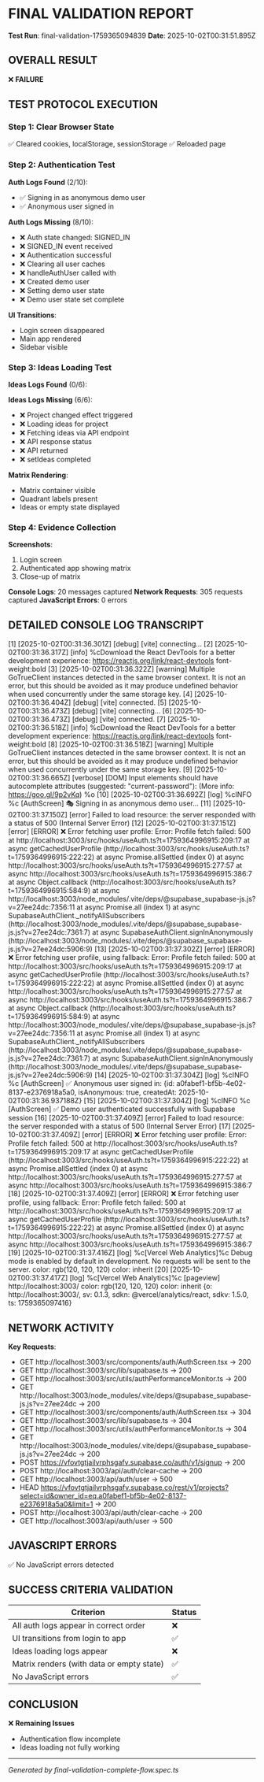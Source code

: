 # FINAL VALIDATION REPORT
**Test Run**: final-validation-1759365094839
**Date**: 2025-10-02T00:31:51.895Z

## OVERALL RESULT
❌ **FAILURE**

## TEST PROTOCOL EXECUTION

### Step 1: Clear Browser State
✅ Cleared cookies, localStorage, sessionStorage
✅ Reloaded page

### Step 2: Authentication Test
**Auth Logs Found** (2/10):
- ✅ Signing in as anonymous demo user
- ✅ Anonymous user signed in

**Auth Logs Missing** (8/10):
- ❌ Auth state changed: SIGNED_IN
- ❌ SIGNED_IN event received
- ❌ Authentication successful
- ❌ Clearing all user caches
- ❌ handleAuthUser called with
- ❌ Created demo user
- ❌ Setting demo user state
- ❌ Demo user state set complete

**UI Transitions**:
- Login screen disappeared
- Main app rendered
- Sidebar visible

### Step 3: Ideas Loading Test
**Ideas Logs Found** (0/6):


**Ideas Logs Missing** (6/6):
- ❌ Project changed effect triggered
- ❌ Loading ideas for project
- ❌ Fetching ideas via API endpoint
- ❌ API response status
- ❌ API returned
- ❌ setIdeas completed

**Matrix Rendering**:
- Matrix container visible
- Quadrant labels present
- Ideas or empty state displayed

### Step 4: Evidence Collection
**Screenshots**:
1. Login screen
2. Authenticated app showing matrix
3. Close-up of matrix

**Console Logs**: 20 messages captured
**Network Requests**: 305 requests captured
**JavaScript Errors**: 0 errors

## DETAILED CONSOLE LOG TRANSCRIPT

[1] [2025-10-02T00:31:36.301Z] [debug] [vite] connecting...
[2] [2025-10-02T00:31:36.317Z] [info] %cDownload the React DevTools for a better development experience: https://reactjs.org/link/react-devtools font-weight:bold
[3] [2025-10-02T00:31:36.322Z] [warning] Multiple GoTrueClient instances detected in the same browser context. It is not an error, but this should be avoided as it may produce undefined behavior when used concurrently under the same storage key.
[4] [2025-10-02T00:31:36.404Z] [debug] [vite] connected.
[5] [2025-10-02T00:31:36.473Z] [debug] [vite] connecting...
[6] [2025-10-02T00:31:36.473Z] [debug] [vite] connected.
[7] [2025-10-02T00:31:36.518Z] [info] %cDownload the React DevTools for a better development experience: https://reactjs.org/link/react-devtools font-weight:bold
[8] [2025-10-02T00:31:36.518Z] [warning] Multiple GoTrueClient instances detected in the same browser context. It is not an error, but this should be avoided as it may produce undefined behavior when used concurrently under the same storage key.
[9] [2025-10-02T00:31:36.665Z] [verbose] [DOM] Input elements should have autocomplete attributes (suggested: "current-password"): (More info: https://goo.gl/9p2vKq) %o
[10] [2025-10-02T00:31:36.692Z] [log] %cINFO %c [AuthScreen] 🎭 Signing in as anonymous demo user... 
[11] [2025-10-02T00:31:37.150Z] [error] Failed to load resource: the server responded with a status of 500 (Internal Server Error)
[12] [2025-10-02T00:31:37.151Z] [error] [ERROR] ❌ Error fetching user profile: Error: Profile fetch failed: 500
    at http://localhost:3003/src/hooks/useAuth.ts?t=1759364996915:209:17
    at async getCachedUserProfile (http://localhost:3003/src/hooks/useAuth.ts?t=1759364996915:222:22)
    at async Promise.allSettled (index 0)
    at async http://localhost:3003/src/hooks/useAuth.ts?t=1759364996915:277:57
    at async http://localhost:3003/src/hooks/useAuth.ts?t=1759364996915:386:7
    at async Object.callback (http://localhost:3003/src/hooks/useAuth.ts?t=1759364996915:584:9)
    at async http://localhost:3003/node_modules/.vite/deps/@supabase_supabase-js.js?v=27ee24dc:7356:11
    at async Promise.all (index 1)
    at async SupabaseAuthClient._notifyAllSubscribers (http://localhost:3003/node_modules/.vite/deps/@supabase_supabase-js.js?v=27ee24dc:7361:7)
    at async SupabaseAuthClient.signInAnonymously (http://localhost:3003/node_modules/.vite/deps/@supabase_supabase-js.js?v=27ee24dc:5906:9)
[13] [2025-10-02T00:31:37.302Z] [error] [ERROR] ❌ Error fetching user profile, using fallback: Error: Profile fetch failed: 500
    at http://localhost:3003/src/hooks/useAuth.ts?t=1759364996915:209:17
    at async getCachedUserProfile (http://localhost:3003/src/hooks/useAuth.ts?t=1759364996915:222:22)
    at async Promise.allSettled (index 0)
    at async http://localhost:3003/src/hooks/useAuth.ts?t=1759364996915:277:57
    at async http://localhost:3003/src/hooks/useAuth.ts?t=1759364996915:386:7
    at async Object.callback (http://localhost:3003/src/hooks/useAuth.ts?t=1759364996915:584:9)
    at async http://localhost:3003/node_modules/.vite/deps/@supabase_supabase-js.js?v=27ee24dc:7356:11
    at async Promise.all (index 1)
    at async SupabaseAuthClient._notifyAllSubscribers (http://localhost:3003/node_modules/.vite/deps/@supabase_supabase-js.js?v=27ee24dc:7361:7)
    at async SupabaseAuthClient.signInAnonymously (http://localhost:3003/node_modules/.vite/deps/@supabase_supabase-js.js?v=27ee24dc:5906:9)
[14] [2025-10-02T00:31:37.304Z] [log] %cINFO %c [AuthScreen] ✅ Anonymous user signed in: {id: a0fabef1-bf5b-4e02-8137-e2376918a5a0, isAnonymous: true, createdAt: 2025-10-02T00:31:36.937188Z}
[15] [2025-10-02T00:31:37.304Z] [log] %cINFO %c [AuthScreen] ✅ Demo user authenticated successfully with Supabase session 
[16] [2025-10-02T00:31:37.409Z] [error] Failed to load resource: the server responded with a status of 500 (Internal Server Error)
[17] [2025-10-02T00:31:37.409Z] [error] [ERROR] ❌ Error fetching user profile: Error: Profile fetch failed: 500
    at http://localhost:3003/src/hooks/useAuth.ts?t=1759364996915:209:17
    at async getCachedUserProfile (http://localhost:3003/src/hooks/useAuth.ts?t=1759364996915:222:22)
    at async Promise.allSettled (index 0)
    at async http://localhost:3003/src/hooks/useAuth.ts?t=1759364996915:277:57
    at async http://localhost:3003/src/hooks/useAuth.ts?t=1759364996915:386:7
[18] [2025-10-02T00:31:37.409Z] [error] [ERROR] ❌ Error fetching user profile, using fallback: Error: Profile fetch failed: 500
    at http://localhost:3003/src/hooks/useAuth.ts?t=1759364996915:209:17
    at async getCachedUserProfile (http://localhost:3003/src/hooks/useAuth.ts?t=1759364996915:222:22)
    at async Promise.allSettled (index 0)
    at async http://localhost:3003/src/hooks/useAuth.ts?t=1759364996915:277:57
    at async http://localhost:3003/src/hooks/useAuth.ts?t=1759364996915:386:7
[19] [2025-10-02T00:31:37.416Z] [log] %c[Vercel Web Analytics]%c Debug mode is enabled by default in development. No requests will be sent to the server. color: rgb(120, 120, 120) color: inherit
[20] [2025-10-02T00:31:37.417Z] [log] %c[Vercel Web Analytics]%c [pageview] http://localhost:3003/ color: rgb(120, 120, 120) color: inherit {o: http://localhost:3003/, sv: 0.1.3, sdkn: @vercel/analytics/react, sdkv: 1.5.0, ts: 1759365097416}

## NETWORK ACTIVITY

**Key Requests**:
- GET http://localhost:3003/src/components/auth/AuthScreen.tsx → 200
- GET http://localhost:3003/src/lib/supabase.ts → 200
- GET http://localhost:3003/src/utils/authPerformanceMonitor.ts → 200
- GET http://localhost:3003/node_modules/.vite/deps/@supabase_supabase-js.js?v=27ee24dc → 200
- GET http://localhost:3003/src/components/auth/AuthScreen.tsx → 304
- GET http://localhost:3003/src/lib/supabase.ts → 304
- GET http://localhost:3003/src/utils/authPerformanceMonitor.ts → 304
- GET http://localhost:3003/node_modules/.vite/deps/@supabase_supabase-js.js?v=27ee24dc → 200
- POST https://vfovtgtjailvrphsgafv.supabase.co/auth/v1/signup → 200
- POST http://localhost:3003/api/auth/clear-cache → 200
- GET http://localhost:3003/api/auth/user → 500
- HEAD https://vfovtgtjailvrphsgafv.supabase.co/rest/v1/projects?select=id&owner_id=eq.a0fabef1-bf5b-4e02-8137-e2376918a5a0&limit=1 → 200
- POST http://localhost:3003/api/auth/clear-cache → 200
- GET http://localhost:3003/api/auth/user → 500

## JAVASCRIPT ERRORS

✅ No JavaScript errors detected

## SUCCESS CRITERIA VALIDATION

| Criterion | Status |
|-----------|--------|
| All auth logs appear in correct order | ❌ |
| UI transitions from login to app | ✅ |
| Ideas loading logs appear | ❌ |
| Matrix renders (with data or empty state) | ✅ |
| No JavaScript errors | ✅ |

## CONCLUSION

❌ **Remaining Issues**

- Authentication flow incomplete
- Ideas loading not fully working

---
*Generated by final-validation-complete-flow.spec.ts*
